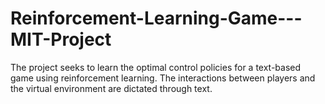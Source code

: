 # Reinforcement-Learning-Game---MIT-Project
The project seeks to learn the optimal control policies for a text-based game using reinforcement learning. The interactions between players and the virtual environment are dictated through text.
